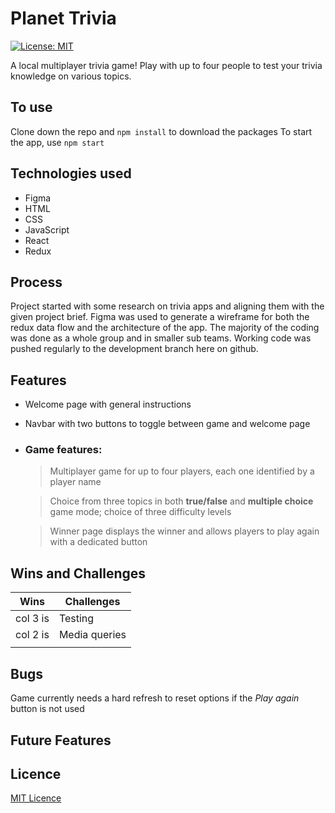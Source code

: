 # Planet Trivia

[![License: MIT](https://img.shields.io/badge/Licence-MIT-green.svg)](https://opensource.org/licenses/MIT)

A local multiplayer trivia game! Play with up to four people to test your trivia knowledge on various topics.

## To use

Clone down the repo and `npm install` to download the packages
To start the app, use `npm start`

## Technologies used

- Figma
- HTML
- CSS
- JavaScript
- React
- Redux

## Process

Project started with some research on trivia apps and aligning them with the given project brief. Figma was used to generate a wireframe for both the redux data flow and the architecture of the app. 
The majority of the coding was done as a whole group and in smaller sub teams.
Working code was pushed regularly to the development branch here on github.

## Features

- Welcome page with general instructions
- Navbar with two buttons to toggle between game and welcome page
- ### Game features:
  > Multiplayer game for up to four players, each one identified by a player name

  > Choice from three topics in both **true/false** and **multiple choice** game mode; choice of three difficulty levels

  > Winner page displays the winner and allows players to play again with a dedicated button


## Wins and Challenges

| **Wins**          | **Challenges**    | 
| -------------     |-------------      | 
| col 3 is          | Testing           | 
| col 2 is          | Media queries     | 
|                   |                   |   

## Bugs

Game currently needs a hard refresh to reset options if the _Play again_ button is not used

## Future Features


## Licence
[MIT Licence](https://opensource.org/licenses/mit-license.php)
